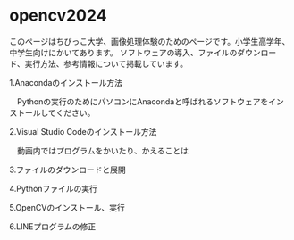 # opencv2024
このページはちびっこ大学、画像処理体験のためのページです。小学生高学年、中学生向けにかいてあります。
ソフトウェアの導入、ファイルのダウンロード、実行方法、参考情報について掲載しています。

1.Anacondaのインストール方法

　Pythonの実行のためにパソコンにAnacondaと呼ばれるソフトウェアをインストールしてください。

2.Visual Studio Codeのインストール方法

　動画内ではプログラムをかいたり、かえることは


3.ファイルのダウンロードと展開

4.Pythonファイルの実行

5.OpenCVのインストール、実行

6.LINEプログラムの修正
